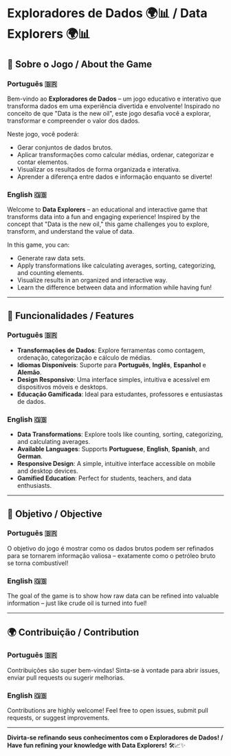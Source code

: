 # Exploradores de Dados 🌍📊 / Data Explorers 🌍📊

## 🌟 Sobre o Jogo / About the Game

### Português 🇧🇷
Bem-vindo ao **Exploradores de Dados** – um jogo educativo e interativo que transforma dados em uma experiência divertida e envolvente! Inspirado no conceito de que "Data is the new oil", este jogo desafia você a explorar, transformar e compreender o valor dos dados.

Neste jogo, você poderá:
- Gerar conjuntos de dados brutos.
- Aplicar transformações como calcular médias, ordenar, categorizar e contar elementos.
- Visualizar os resultados de forma organizada e interativa.
- Aprender a diferença entre dados e informação enquanto se diverte!

### English 🇬🇧
Welcome to **Data Explorers** – an educational and interactive game that transforms data into a fun and engaging experience! Inspired by the concept that "Data is the new oil," this game challenges you to explore, transform, and understand the value of data.

In this game, you can:
- Generate raw data sets.
- Apply transformations like calculating averages, sorting, categorizing, and counting elements.
- Visualize results in an organized and interactive way.
- Learn the difference between data and information while having fun!

---

## 🚀 Funcionalidades / Features

### Português 🇧🇷
- **Transformações de Dados**: Explore ferramentas como contagem, ordenação, categorização e cálculo de médias.
- **Idiomas Disponíveis**: Suporte para **Português**, **Inglês**, **Espanhol** e **Alemão**.
- **Design Responsivo**: Uma interface simples, intuitiva e acessível em dispositivos móveis e desktops.
- **Educação Gamificada**: Ideal para estudantes, professores e entusiastas de dados.

### English 🇬🇧
- **Data Transformations**: Explore tools like counting, sorting, categorizing, and calculating averages.
- **Available Languages**: Supports **Portuguese**, **English**, **Spanish**, and **German**.
- **Responsive Design**: A simple, intuitive interface accessible on mobile and desktop devices.
- **Gamified Education**: Perfect for students, teachers, and data enthusiasts.

---

## 🎯 Objetivo / Objective

### Português 🇧🇷
O objetivo do jogo é mostrar como os dados brutos podem ser refinados para se tornarem informação valiosa – exatamente como o petróleo bruto se torna combustível!

### English 🇬🇧
The goal of the game is to show how raw data can be refined into valuable information – just like crude oil is turned into fuel!

---

## 🌍 Contribuição / Contribution

### Português 🇧🇷
Contribuições são super bem-vindas! Sinta-se à vontade para abrir issues, enviar pull requests ou sugerir melhorias.

### English 🇬🇧
Contributions are highly welcome! Feel free to open issues, submit pull requests, or suggest improvements.

---
**Divirta-se refinando seus conhecimentos com o Exploradores de Dados! / Have fun refining your knowledge with Data Explorers!** 🛠️📈✨


